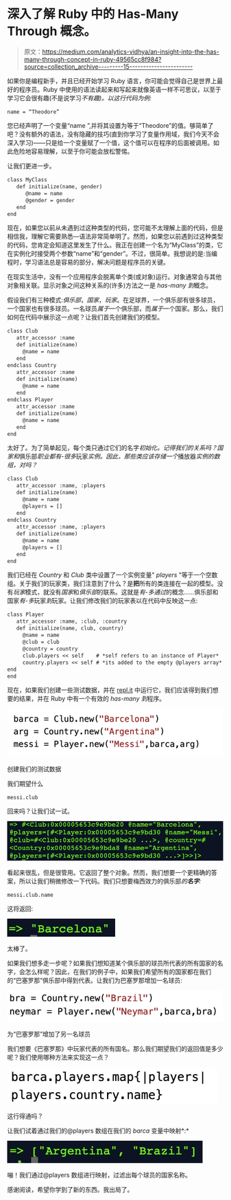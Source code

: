 # 深入了解 Ruby 中的 Has-Many Through 概念。

> 原文：<https://medium.com/analytics-vidhya/an-insight-into-the-has-many-through-concept-in-ruby-49565cc8f984?source=collection_archive---------15----------------------->

如果你是编程新手，并且已经开始学习 Ruby 语言，你可能会觉得自己是世界上最好的程序员。Ruby 中使用的语法读起来和写起来就像英语一样不可思议，以至于学习它会很有趣(不是说学习*不有趣)。以这行代码为例:*

```
name = “Theodore”
```

您已经声明了一个变量“name ”,并将其设置为等于“Theodore”的值。够简单了吧？没有额外的语法，没有隐藏的技巧(直到你学习了变量作用域，我们今天不会深入学习)——只是给一个变量赋了一个值，这个值可以在程序的后面被调用。如此危险地容易理解，以至于你可能会放松警惕。

让我们更进一步。

```
class MyClass
   def initialize(name, gender)
      @name = name
      @gender = gender
   end
end
```

现在，如果您以前从未遇到过这种类型的代码，您可能不太理解上面的代码，但是相信我，理解它需要熟悉—语法非常简单明了。然而，如果您以前遇到过这种类型的代码，您肯定会知道这里发生了什么。我正在创建一个名为“MyClass”的类，它在实例化时接受两个参数“name”和“gender”。不过，很简单。我想说的是:当编程时，学习语法总是容易的部分，解决问题是程序员的关键。

在现实生活中，没有一个应用程序会脱离单个类(或对象)运行。对象通常会与其他对象相关联。显示对象之间这种关系的(许多)方法之一是 *has-many 到*概念。

假设我们有三种模式:*俱乐部*，*国家*，*玩家*。在足球界，一个俱乐部有很多球员，一个国家也有很多球员。一名球员*属于*一个俱乐部，而*属于*一个国家。那么，我们如何在代码中展示这一点呢？让我们首先创建我们的模型。

```
class Club
   attr_accessor :name
   def initialize(name)
     @name = name
   end
endclass Country
   attr_accessor :name
   def initialize(name)
     @name = name
   end
endclass Player
   attr_accessor :name
   def initialize(name)
     @name = name
   end
end
```

太好了。为了简单起见，每个类只通过它们的名字*初始化。记得我们的关系吗？*国家*和*俱乐部*职业都有-很多*玩家*实例。因此，那些类应该存储一个*播放器*实例的数组，对吗？*

```
class Club
   attr_accessor :name, :players
   def initialize(name)
     @name = name 
     @players = []
   end
endclass Country
   attr_accessor :name, :players
   def initialize(name)
     @name = name
     @players = []
   end
end
```

我们已经在 *Country* 和 *Club* 类中设置了一个实例变量" *players* "等于一个空数组。关于我们的玩家类，我们注意到了什么？是**把**所有的类连接在一起的模型。没有*玩家*模式，就没有*国家*和*俱乐部*的联系。这就是*有-多通过*的概念……俱乐部和国家*有-多*玩家*到*玩家。让我们修改我们的玩家表以在代码中反映这一点:

```
class Player
   attr_accessor :name, :club, :country
   def initialize(name, club, country)
     @name = name
     @club = club
     @country = country
     club.players << self    # *self refers to an instance of Player*
     country.players << self # *its added to the empty @players array* end 
end
```

现在，如果我们创建一些测试数据，并在 [repl.it](https://repl.it/) 中运行它，我们应该得到我们想要的结果，并在 Ruby 中有一个有效的 *has-many 到*程序。

![](img/9ed6c12ac5c1e4295c6ac23843cfaa05.png)

创建我们的测试数据

我们期望什么

```
messi.club
```

回来吗？让我们试一试。

![](img/dd38433c47588311d8f094191df1f86a.png)

看起来很乱，但是很管用。它返回了整个对象。然而，我们想要一个更精确的答案，所以让我们稍微修改一下代码。我们只想要梅西效力的俱乐部*的**名字**:*

```
messi.club.name
```

这将返回:

![](img/7066f48bfeda885f21153a3e07907980.png)

太棒了。

如果我们想多走一步呢？如果我们想知道某个俱乐部的球员所代表的所有国家的名字，会怎么样呢？因此，在我们的例子中，如果我们希望所有的国家都在我们的“巴塞罗那”俱乐部中得到代表。让我们为巴塞罗那增加一名球员:

![](img/b2627d8abd3b84d303a9ef93c6e7185b.png)

为“巴塞罗那”增加了另一名球员

我们想要《巴塞罗那》中玩家代表的所有国名。那么我们期望我们的返回值是多少呢？我们使用哪种方法来实现这一点？

![](img/dd67cd70bc449aff1c07c7be8ee3e4b6.png)

这行得通吗？

让我们试着通过我们的@players 数组在我们的 *barca* 变量中映射*:*

![](img/9dac356e7e25fd7f554a980b8a3029a0.png)

嘣！我们通过@players 数组进行映射，过滤出每个球员的国家名称。

感谢阅读，希望你学到了新的东西。我出局了。
